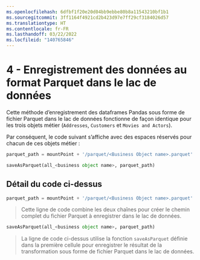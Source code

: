 ```yaml
---
ms.openlocfilehash: 6dfbf1f20e20d04bb9ebbe80b8a11543210bf1b1
ms.sourcegitcommit: 3ff1164f4921cd2b423d97e7ff29cf3184026d57
ms.translationtype: HT
ms.contentlocale: fr-FR
ms.lasthandoff: 03/22/2022
ms.locfileid: "140765846"
---
```

# <a name="4---saving-the-data-as-parquet-to-the-data-lake"></a>4 - Enregistrement des données au format Parquet dans le lac de données

Cette méthode d’enregistrement des dataframes Pandas sous forme de fichier Parquet dans le lac de données fonctionne de façon identique pour les trois objets métier (`Addresses`, `Customers` et `Movies and Actors`).

Par conséquent, le code suivant s’affiche avec des espaces réservés pour chacun de ces objets métier :

```python
parquet_path = mountPoint + '/parquet/<Business Object name>.parquet'

saveAsParquet(all_<business object name>, parquet_path)
```

## <a name="detailing-the-code-above"></a>Détail du code ci-dessus

```python
parquet_path = mountPoint + '/parquet/<Business Object name>.parquet'
```

> Cette ligne de code combine les deux chaînes pour créer le chemin complet du fichier Parquet à enregistrer dans le lac de données.

```python
saveAsParquet(all_<business object name>, parquet_path)
```

> La ligne de code ci-dessus utilise la fonction `saveAsParquet` définie dans la première cellule pour enregistrer le résultat de la transformation sous forme de fichier Parquet dans le lac de données.